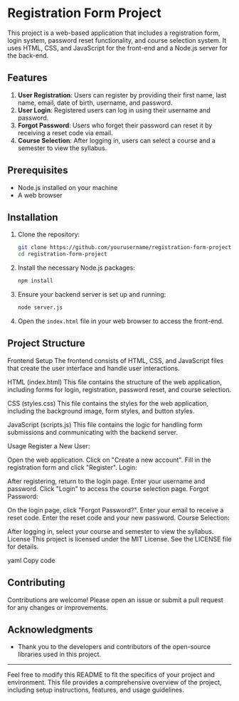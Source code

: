 # Registration Form Project

This project is a web-based application that includes a registration form, login system, password reset functionality, and course selection system. It uses HTML, CSS, and JavaScript for the front-end and a Node.js server for the back-end.

## Features

1. **User Registration**: Users can register by providing their first name, last name, email, date of birth, username, and password.
2. **User Login**: Registered users can log in using their username and password.
3. **Forgot Password**: Users who forget their password can reset it by receiving a reset code via email.
4. **Course Selection**: After logging in, users can select a course and a semester to view the syllabus.

## Prerequisites

- Node.js installed on your machine
- A web browser

## Installation

1. Clone the repository:
    ```bash
    git clone https://github.com/yourusername/registration-form-project.git
    cd registration-form-project
    ```

2. Install the necessary Node.js packages:
    ```bash
    npm install
    ```

3. Ensure your backend server is set up and running:
    ```bash
    node server.js
    ```

4. Open the `index.html` file in your web browser to access the front-end.

## Project Structure

Frontend Setup
The frontend consists of HTML, CSS, and JavaScript files that create the user interface and handle user interactions.

HTML (index.html)
This file contains the structure of the web application, including forms for login, registration, password reset, and course selection.

CSS (styles.css)
This file contains the styles for the web application, including the background image, form styles, and button styles.

JavaScript (scripts.js)
This file contains the logic for handling form submissions and communicating with the backend server.

Usage
Register a New User:

Open the web application.
Click on "Create a new account".
Fill in the registration form and click "Register".
Login:

After registering, return to the login page.
Enter your username and password.
Click "Login" to access the course selection page.
Forgot Password:

On the login page, click "Forgot Password?".
Enter your email to receive a reset code.
Enter the reset code and your new password.
Course Selection:

After logging in, select your course and semester to view the syllabus.
License
This project is licensed under the MIT License. See the LICENSE file for details.

yaml
Copy code

## Contributing

Contributions are welcome! Please open an issue or submit a pull request for any changes or improvements.

## Acknowledgments

- Thank you to the developers and contributors of the open-source libraries used in this project.

---

Feel free to modify this README to fit the specifics of your project and environment. This file provides a comprehensive overview of the project, including setup instructions, features, and usage guidelines.